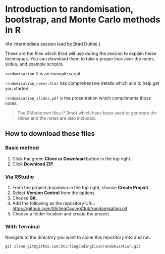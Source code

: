 # Introduction to randomisation, bootstrap, and Monte Carlo methods in R

(An intermediate session lead by Brad Duthie.)

These are the files which Brad will use during the session to explain these techniques. You can download them to take a proper look over the notes, slides, and example script/s.

`randomisation.R` is an example script.

`randomisation_notes.html` has comprehensive details which aim to help get you started.

`randomisation_slides.pdf` is the presentation which compliments those notes.

> The RMarkdown files (*.Rmd) which have been used to generate the slides and the notes are also included. 

## How to download these files

### Basic method

1. Click the green **Clone or Download** button in the top right. 
1. Click **Download ZIP**.

### Via RStudio

1. From the project dropdown in the top right, choose **Create Project**.
1. Select **Version Control** from the options.
1. Choose **Git**.
1. Add the following as the repository URL: https://github.com/StirlingCodingClub/randomisation.git
1. Choose a folder location and create the project.

### With Terminal

Navigate to the directory you want to clone this repository into and run:

```
git clone git@github.com:StirlingCodingClub/randomisation.git
```
